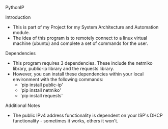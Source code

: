 PythonIP


Introduction
- This is part of my Project for my System Architecture and Automation module.
- The idea of this program is to remotely connect to a linux virtual machine (ubuntu) and complete a set of commands for the user.


Dependencies
- This program requires 3 dependencies. These include the netmiko library, public-ip library and the requests library.
- However, you can install these dependencies within your local environment with the following commands:
    - 'pip install public-ip'
    - 'pip install netmiko'
    - 'pip install requests'


Additional Notes
- The public IPv4 address functionality is dependent on your ISP's DHCP functionality - sometimes it works, others it won't.

